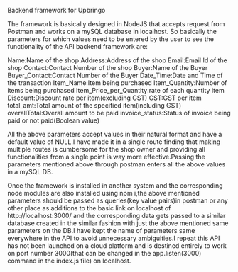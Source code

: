Backend framework for Upbringo

The framework is basically designed in NodeJS that accepts request from Postman and works on a mySQL database in localhost.
So basically the parameters for which values need to be entered by the user to see the functionality of the API backend framework are:

Name:Name of the shop
Address:Address of the shop
Email:Email Id of the shop
Contact:Contact Number of the shop
Buyer:Name of the Buyer
Buyer_Contact:Contact Number of the Buyer
Date_Time:Date and Time of the transaction
Item_Name:Item being purchased
Item_Quantity:Number of items being purchased
Item_Price_per_Quantity:rate of each quantity item
Discount:Discount rate per item(excluding GST)
GST:GST per item
total_amt:Total amount of the specified item(including GST)
overallTotal:Overall amount to be paid
invoice_status:Status of invoice being paid or not paid(Boolean value)

All the above parameters accept values in their natural format and have a default value of NULL.I have made it in a single route finding that making multiple routes is cumbersome for the shop owner and providing all functionalities from a single point is way more effective.Passing the parameters mentioned above through postman enters all the above values in a mySQL DB.

Once the framework is installed in another system and the corresponding node modules are also installed using npm i,the above mentioned parameters should be passed as queries(key value pairs)in postman or any other place as additions to the basic link on localhost of http://localhost:3000/ and the corresponding data gets passed to a similar database created in the similar fashion with just the above mentioned same parameters on the DB.I have kept the name of parameters same everywhere in the API to avoid unnecessary ambiguities.I repeat this API has not been launched on a cloud platform and is destined entirely to work on port number 3000(that can be changed in the app.listen(3000) command in the index.js file) on localhost.
